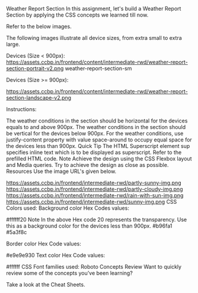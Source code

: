 Weather Report Section
In this assignment, let's build a Weather Report Section by applying the CSS concepts we learned till now.

Refer to the below images.

The following images illustrate all device sizes, from extra small to extra large.

Devices (Size < 900px):
https://assets.ccbp.in/frontend/content/intermediate-rwd/weather-report-section-portrait-v2.png
weather-report-section-sm

Devices (Size >= 900px):

https://assets.ccbp.in/frontend/content/intermediate-rwd/weather-report-section-landscape-v2.png

Instructions:

The weather conditions in the section should be horizontal for the devices equals to and above 900px.
The weather conditions in the section should be vertical for the devices below 900px.
For the weather conditions, use justify-content property with value space-around to occupy equal space for the devices less than 900px.
Quick Tip
The HTML Superscript element sup specifies inline text which is to be displayed as superscript. Refer to the prefilled HTML code.
Note
Achieve the design using the CSS Flexbox layout and Media queries.
Try to achieve the design as close as possible.
Resources
Use the image URL's given below.

https://assets.ccbp.in/frontend/intermediate-rwd/partly-sunny-img.png
https://assets.ccbp.in/frontend/intermediate-rwd/partly-cloudy-img.png
https://assets.ccbp.in/frontend/intermediate-rwd/rain-with-sun-img.png
https://assets.ccbp.in/frontend/intermediate-rwd/sunny-img.png
CSS Colors used:
Background color Hex Codes values:

#ffffff20
Note
In the above Hex code 20 represents the transparency. Use this as a background color for the devices less than 900px.
#b96fa1
#5a3f8c

Border color Hex Code values:

#e9e9e930
Text color Hex Code values:

#ffffff
CSS Font families used:
Roboto
Concepts Review
Want to quickly review some of the concepts you’ve been learning?

Take a look at the Cheat Sheets.